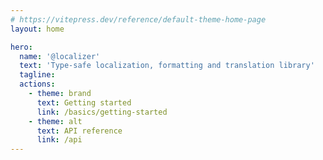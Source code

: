 ```yaml
---
# https://vitepress.dev/reference/default-theme-home-page
layout: home

hero:
  name: '@localizer'
  text: 'Type-safe localization, formatting and translation library'
  tagline:
  actions:
    - theme: brand
      text: Getting started
      link: /basics/getting-started
    - theme: alt
      text: API reference
      link: /api
---
```

